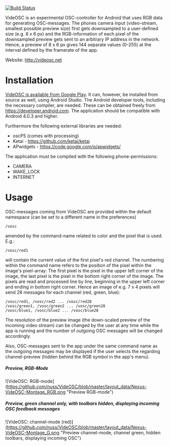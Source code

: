 [![Build Status](https://travis-ci.org/nuss/VideOSC.svg?branch=master)](https://travis-ci.org/nuss/VideOSC)

VideOSC is an experimental OSC-controller for Android that uses RGB data for generating OSC-messages. The phones camera input (video-stream, smallest possible preview size) first gets downsampled to a user-defined size (e.g. 8 x 6 px) and the RGB-information of each pixel of the downsampled preview gets sent to an arbitrary IP address in the network. Hence, a preview of 8 x 6 px gives 144 separate values (0-255) at the interval defined by the framerate of the app.

Website: http://videosc.net

# Installation #

[VideOSC is available from Google Play](https://play.google.com/store/apps/details?id=net.videosc). It can, however, be installed from source as well, using Android Studio. The Android developer tools, including the necessary compiler, are needed. These can be obtained freely from https://developer.android.com. The application should be compatible with Android 4.0.3 and higher.

Furthermore the following external libraries are needed:

* oscP5 (comes with processing)
* Ketai - https://github.com/ketai/ketai
* APwidgets - https://code.google.com/p/apwidgets/
 
The application must be compiled with the following phone-permissions:

* CAMERA
* WAKE_LOCK
* INTERNET

# Usage #

OSC-messages coming from VideOSC are provided within the default namespace (can be set to a different name in the preferences)
```
/vosc
```
amended by the command-name related to color and the pixel that is used. E.g.:
```
/vosc/red1
```
will contain the current value of the first pixel's red channel. The numbering within the command name refers to the position of the pixel within the image's pixel-array: The first pixel is the pixel in the upper left corner of the image, the last pixel is the pixel in the bottom right corner of the image. The pixels are read and processed line by line, beginning in the upper left corner and ending in bottom right corner. Hence an image of e.g. 7 x 4 pixels will send 28 messages for each channel (red, green, blue):
```
/vosc/red1, /vosc/red2 ... /vosc/red28
/vosc/green1, /vosc/green2 ... /vosc/green28
/vosc/blue1, /vosc/blue2 ... /vosc/blue28
```
The resolution of the preview image (the down-scaled preview of the incoming video stream) can be changed by the user at any time while the app is running and the number of outgoing OSC messages will be changed accordingly.

Also, OSC-messages sent to the app under the same command name as the outgoing messages may be displayed if the user selects the regarding channel-preview (hidden behind the RGB symbol in the app's menu). 

##### Preview, RGB-Mode #####
![VideOSC: RGB-mode] (https://github.com/nuss/VideOSC/blob/master/layout_data/Nexus-VideOSC-Montage_RGB.png "Preview RGB-mode")

##### Preview, green channel only, with toolbars hidden, displaying incoming OSC feedback messages #####
![VideOSC: channel-mode (red)] (https://github.com/nuss/VideOSC/blob/master/layout_data/Nexus-VideOSC-Montage_G.png "Preview channel-mode, channel green, hidden toolbars, displaying incoming OSC") 
